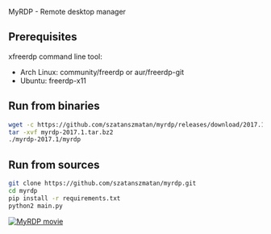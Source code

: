 MyRDP - Remote desktop manager  

Prerequisites
-------------

xfreerdp command line tool:
- Arch Linux: community/freerdp or aur/freerdp-git 
- Ubuntu: freerdp-x11 


Run from binaries
-----------------

```bash
wget -c https://github.com/szatanszmatan/myrdp/releases/download/2017.1/myrdp-2017.1.tar.bz2
tar -xvf myrdp-2017.1.tar.bz2
./myrdp-2017.1/myrdp
```

Run from sources
----------------

```bash
git clone https://github.com/szatanszmatan/myrdp.git   
cd myrdp   
pip install -r requirements.txt
python2 main.py
```


[![MyRDP movie](https://docs.google.com/uc?export=download&id=0B6f0xD4xZ3ABQ2g2dGxhdS1vcms)](https://youtu.be/2FoynZj-QFM)

